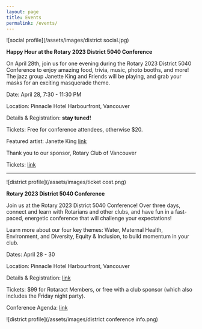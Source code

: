 ```yaml
---
layout: page
title: Events
permalink: /events/
---
```


![social profile](/assets/images/district social.jpg)

**Happy Hour at the Rotary 2023 District 5040 Conference**

On April 28th, join us for one evening during the Rotary 2023 District 5040 Conference to enjoy amazing food, trivia, music, photo booths, and more! The jazz group Janette King and Friends will be playing, and grab your masks for an exciting masquerade theme.

Date: April 28, 7:30 - 11:30 PM

Location: Pinnacle Hotel Harbourfront, Vancouver

Details & Registration: **stay tuned!**

Tickets: Free for conference attendees, otherwise $20.

Featured artist: Janette King [link](https://janetteking.bandcamp.com/)

Thank you to our sponsor, Rotary Club of Vancouver

Tickets:
[link](https://www.eventbrite.ca/e/district-5040-masquerade-party-tickets-575080690827)

-------------------------------

![district profile](/assets/images/ticket cost.png) 

**Rotary 2023 District 5040 Conference**

Join us at the Rotary 2023 District 5040 Conference! Over three days, connect and learn with Rotarians and other clubs, and have fun in a fast-paced, energetic conference that will challenge your expectations!

Learn more about our four key themes: Water, Maternal Health, Environment, and Diversity, Equity & Inclusion, to build momentum in your club.

Dates: April 28 - 30

Location: Pinnacle Hotel Harbourfront, Vancouver

Details & Registration: [link](https://rotary5040.org/page/2023-district-conference)

Tickets: $99 for Rotaract Members, or free with a club sponsor (which also includes the Friday night party).

Conference Agenda: [link](https://clubrunner.blob.core.windows.net/00000050003/en-ca/files/page/2023-district-conference/click-here-download-the-2023-rotary-district/5040_DistConf_AgendaDRAFT_18Feb23.docx.pdf) 

![district profile](/assets/images/district conference info.png)
